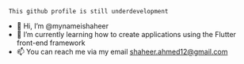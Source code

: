      This github profile is still underdevelopment

- 👋 Hi, I’m @mynameishaheer
- 🌱 I’m currently learning how to create applications using the Flutter front-end framework
- 📫 You can reach me via my email shaheer.ahmed12@gmail.com

<!---
mynameishaheer/mynameishaheer is a ✨ special ✨ repository because its `README.md` (this file) appears on your GitHub profile.
You can click the Preview link to take a look at your changes.
--->
